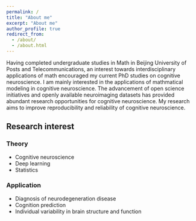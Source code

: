 ```yaml
---
permalink: /
title: "About me"
excerpt: "About me"
author_profile: true
redirect_from: 
  - /about/
  - /about.html
---
```


Having completed undergraduate studies in Math in Beijing University of Posts and Telecommunications, an interest towards interdisciplinary applications of math encouraged my current PhD studies on cognitive neuroscience. I am mainly interested in the applications of mathmatical modeling in cognitive neuroscience. The advancement of open science initiatives and openly available neuroimaging datasets has provided abundant research opportunities for cognitive neuroscience. My research aims to improve reproducibility and reliability of cognitive neuroscience.

## Research interest

### Theory

* Cognitive neuroscience
* Deep learning
* Statistics

### Application

* Diagnosis of neurodegeneration disease
* Cognition prediction
* Individual variability in brain structure and function